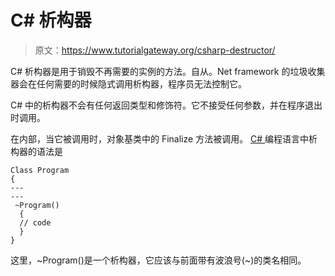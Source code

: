 # C# 析构器

> 原文：<https://www.tutorialgateway.org/csharp-destructor/>

C# 析构器是用于销毁不再需要的实例的方法。自从。Net framework 的垃圾收集器会在任何需要的时候隐式调用析构器，程序员无法控制它。

C# 中的析构器不会有任何返回类型和修饰符。它不接受任何参数，并在程序退出时调用。

在内部，当它被调用时，对象基类中的 Finalize 方法被调用。 [C# ](https://www.tutorialgateway.org/csharp-tutorial/) 编程语言中析构器的语法是

```
Class Program
{
---
---
 ~Program()
  {
  // code
  }
}
```

这里，~Program()是一个析构器，它应该与前面带有波浪号(~)的类名相同。